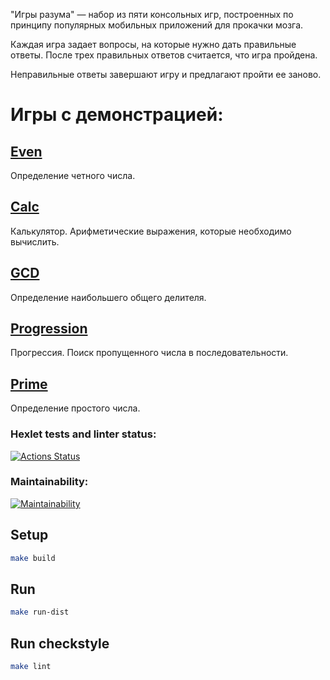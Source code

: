 "Игры разума" — набор из пяти консольных игр, построенных по принципу популярных мобильных приложений для прокачки мозга. 

Каждая игра задает вопросы, на которые нужно дать правильные ответы. После трех правильных ответов считается, что игра пройдена. 

Неправильные ответы завершают игру и предлагают пройти ее заново. 


# Игры c демонстрацией:
## [Even](https://asciinema.org/a/vf4kHuBfE060JsYrrpnDrugTg)
Определение четного числа.
## [Calc](https://asciinema.org/a/624808)
Калькулятор. Арифметические выражения, которые необходимо вычислить.
## [GCD](https://asciinema.org/a/624810)
Определение наибольшего общего делителя.
## [Progression](https://asciinema.org/a/624814)
Прогрессия. Поиск пропущенного числа в последовательности.
## [Prime](https://asciinema.org/a/622767)
Определение простого числа.

### Hexlet tests and linter status:
[![Actions Status](https://github.com/ViktorSitnikov97/java-project-61/actions/workflows/hexlet-check.yml/badge.svg)](https://github.com/ViktorSitnikov97/java-project-61/actions)

### Maintainability:
[![Maintainability](https://api.codeclimate.com/v1/badges/cf9174d9663f61997a31/maintainability)](https://codeclimate.com/github/ViktorSitnikov97/java-project-61/maintainability)


## Setup
```sh
make build
```

## Run
```sh
make run-dist
```

## Run checkstyle
```sh
make lint
```



